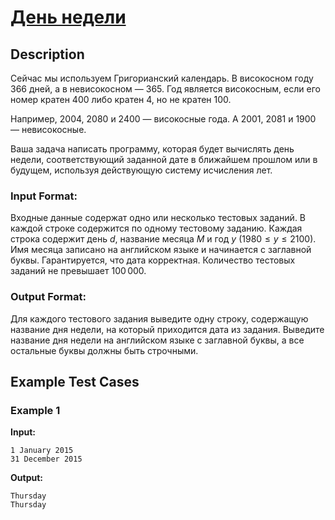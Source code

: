 # [День недели](link)

## Description

Сейчас мы используем Григорианский календарь. В високосном году 366 дней, а в невисокосном — 365. Год является високосным, если его номер кратен 400 либо кратен 4, но не кратен 100.

Например, 2004, 2080 и 2400 — високосные года. А 2001, 2081 и 1900 — невисокосные.

Ваша задача написать программу, которая будет вычислять день недели, соответствующий заданной дате в ближайшем прошлом или в будущем, используя действующую систему исчисления лет.



### Input Format:

Входные данные содержат одно или несколько тестовых заданий. В каждой строке содержится по одному тестовому заданию. Каждая строка содержит день $d$, название месяца $M$ и год $y$ ($1980 \le y \le 2100$). Имя месяца записано на английском языке и начинается с заглавной буквы. Гарантируется, что дата корректная. Количество тестовых заданий не превышает $100\,000$.




### Output Format:

Для каждого тестового задания выведите одну строку, содержащую название дня недели, на который приходится дата из задания. Выведите название дня недели на английском языке с заглавной буквы, а все остальные буквы должны быть строчными.





## Example Test Cases

### Example 1

**Input:**
```
1 January 2015
31 December 2015

```

**Output:**
```
Thursday
Thursday

```

